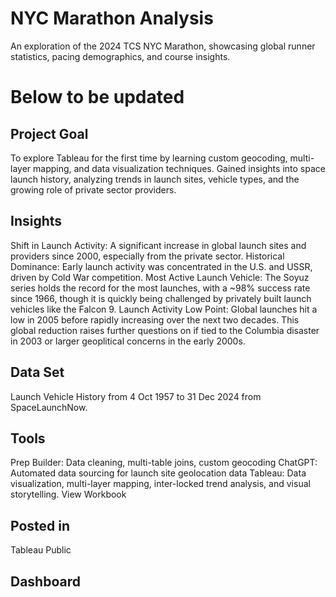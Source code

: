 # NYC Marathon Analysis
An exploration of the 2024 TCS NYC Marathon, showcasing global runner statistics, pacing demographics, and course insights. 


 # Below to be updated
## Project Goal
To explore Tableau for the first time by learning custom geocoding, multi-layer mapping, and data visualization techniques. Gained insights into space launch history, analyzing trends in launch sites, vehicle types, and the growing role of private sector providers.

## Insights
Shift in Launch Activity: A significant increase in global launch sites and providers since 2000, especially from the private sector.
Historical Dominance: Early launch activity was concentrated in the U.S. and USSR, driven by Cold War competition.
Most Active Launch Vehicle: The Soyuz series holds the record for the most launches, with a ~98% success rate since 1966, though it is quickly being challenged by privately built launch vehicles like the Falcon 9.
Launch Activity Low Point: Global launches hit a low in 2005 before rapidly increasing over the next two decades. This global reduction raises further questions on if tied to the Columbia disaster in 2003 or larger geoplitical concerns in the early 2000s.

## Data Set
Launch Vehicle History from 4 Oct 1957 to 31 Dec 2024 from SpaceLaunchNow.

## Tools
Prep Builder: Data cleaning, multi-table joins, custom geocoding
ChatGPT: Automated data sourcing for launch site geolocation data
Tableau: Data visualization, multi-layer mapping, inter-locked trend analysis, and visual storytelling. View Workbook

## Posted in
Tableau Public

## Dashboard
